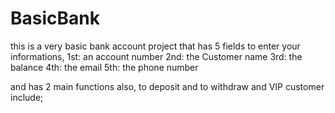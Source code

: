 # BasicBank
this is a very basic bank account project that has 5 fields to enter your informations,
1st: an account number
2nd: the Customer name
3rd: the balance
4th: the email
5th: the phone number

and has 2 main functions also, to deposit and to withdraw
and VIP customer include;

